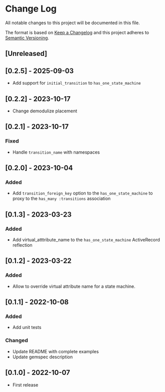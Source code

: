 # Change Log
All notable changes to this project will be documented in this file.

The format is based on [Keep a Changelog](http://keepachangelog.com/)
and this project adheres to [Semantic Versioning](http://semver.org/).

## [Unreleased]

## [0.2.5] - 2025-09-03
  - Add support for `initial_transition` to `has_one_state_machine`
## [0.2.2] - 2023-10-17
  - Change demodulize placement

## [0.2.1] - 2023-10-17
### Fixed
  - Handle `transition_name` with namespaces

## [0.2.0] - 2023-10-04
### Added
  - Add `transition_foreign_key` option to the `has_one_state_machine` to proxy to the `has_many :transitions` association

## [0.1.3] - 2023-03-23
### Added
  - Add virtual_atttribute_name to the `has_one_state_machine` ActiveRecord reflection
## [0.1.2] - 2023-03-22
### Added
  - Allow to override virtual attribute name for a state machine.

## [0.1.1] - 2022-10-08
### Added
  - Add unit tests
### Changed
  - Update README with complete examples
  - Update gemspec description
## [0.1.0] - 2022-10-07
  - First release
